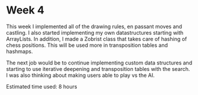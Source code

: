 # Week 4

This week I implemented all of the drawing rules, en passant moves and castling. I also started implementing my own datastructures starting with ArrayLists. In addition, I made a Zobrist class that takes care of hashing of chess positions. This will be used more in transposition tables and hashmaps. 

The next job would be to continue implementing custom data structures and starting to use iterative deepening and transposition tables with the search. I was also thinking about making users able to play vs the AI. 

Estimated time used: 8 hours